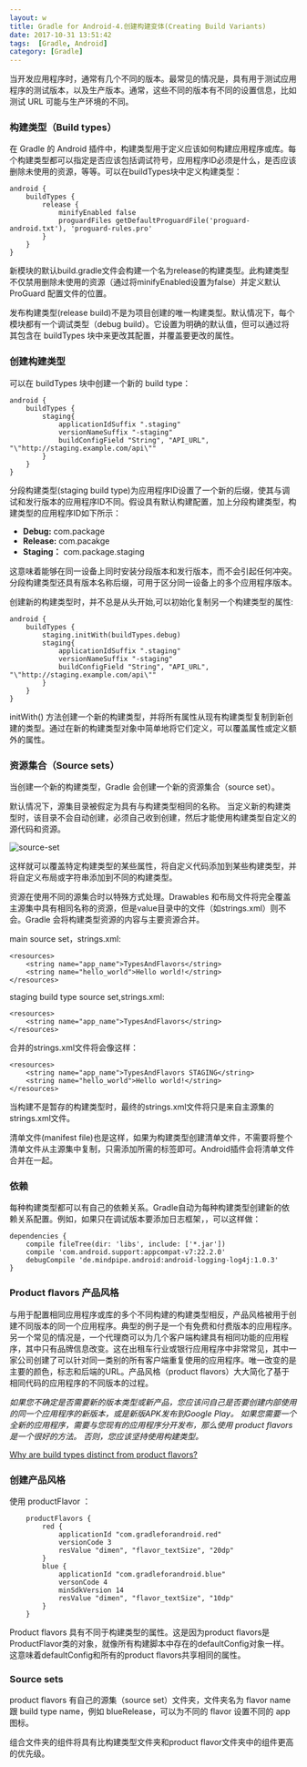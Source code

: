 ```yaml
---
layout: w
title: Gradle for Android-4.创建构建变体(Creating Build Variants)
date: 2017-10-31 13:51:42
tags:  [Gradle, Android]
category: [Gradle]
---
```


当开发应用程序时，通常有几个不同的版本。最常见的情况是，具有用于测试应用程序的测试版本，以及生产版本。通常，这些不同的版本有不同的设置信息，比如测试 URL 可能与生产环境的不同。

### 构建类型（Build types）

在 Gradle 的 Android 插件中，构建类型用于定义应该如何构建应用程序或库。每个构建类型都可以指定是否应该包括调试符号，应用程序ID必须是什么，是否应该删除未使用的资源，等等。可以在buildTypes块中定义构建类型：

```
android {
    buildTypes {
        release {
            minifyEnabled false
			proguardFiles getDefaultProguardFile('proguard-android.txt'), 'proguard-rules.pro'
        }
	}
}
```

新模块的默认build.gradle文件会构建一个名为release的构建类型。此构建类型不仅禁用删除未使用的资源（通过将minifyEnabled设置为false）并定义默认 ProGuard 配置文件的位置。

发布构建类型(release build)不是为项目创建的唯一构建类型。默认情况下，每个模块都有一个调试类型（debug build）。它设置为明确的默认值，但可以通过将其包含在 buildTypes 块中来更改其配置，并覆盖要更改的属性。


### 创建构建类型

可以在 buildTypes 块中创建一个新的 build type：

```
android {
    buildTypes {
        staging{
            applicationIdSuffix ".staging"
            versionNameSuffix "-staging"
            buildConfigField "String", "API_URL", "\"http://staging.example.com/api\""
        }
	}
}
```

分段构建类型(staging build type)为应用程序ID设置了一个新的后缀，使其与调试和发行版本的应用程序ID不同。假设具有默认构建配置，加上分段构建类型，构建类型的应用程序ID如下所示：

* **Debug:** com.package
* **Release:** com.pacakge
* **Staging：** com.package.staging

这意味着能够在同一设备上同时安装分段版本和发行版本，而不会引起任何冲突。分段构建类型还具有版本名称后缀，可用于区分同一设备上的多个应用程序版本。

创建新的构建类型时，并不总是从头开始,可以初始化复制另一个构建类型的属性:

```
android {
    buildTypes {
        staging.initWith(buildTypes.debug)
        staging{
            applicationIdSuffix ".staging"
            versionNameSuffix "-staging"
            buildConfigField "String", "API_URL", "\"http://staging.example.com/api\""
        }
	}
}
```

initWith() 方法创建一个新的构建类型，并将所有属性从现有构建类型复制到新创建的类型。通过在新的构建类型对象中简单地将它们定义，可以覆盖属性或定义额外的属性。


### 资源集合（Source sets）

当创建一个新的构建类型，Gradle 会创建一个新的资源集合（source set）。

默认情况下，源集目录被假定为具有与构建类型相同的名称。 当定义新的构建类型时，该目录不会自动创建，必须自己收到创建，然后才能使用构建类型自定义的源代码和资源。

![source-set](/images/gradle-source-set.png)

这样就可以覆盖特定构建类型的某些属性，将自定义代码添加到某些构建类型，并将自定义布局或字符串添加到不同的构建类型。

资源在使用不同的源集合时以特殊方式处理。Drawables 和布局文件将完全覆盖主源集中具有相同名称的资源，但是value目录中的文件（如strings.xml）则不会。Gradle 会将构建类型资源的内容与主要资源合并。

main source set，strings.xml:

```
<resources>
	<string name="app_name">TypesAndFlavors</string>
	<string name="hello_world">Hello world!</string>
</resources>
```

staging build type source set,strings.xml:

```
<resources>
    <string name="app_name">TypesAndFlavors</string>
</resources>
```

合并的strings.xml文件将会像这样：

```
<resources>
	<string name="app_name">TypesAndFlavors STAGING</string>
	<string name="hello_world">Hello world!</string>
</resources>
```

当构建不是暂存的构建类型时，最终的strings.xml文件将只是来自主源集的strings.xml文件。

清单文件(manifest file)也是这样，如果为构建类型创建清单文件，不需要将整个清单文件从主源集中复制，只需添加所需的标签即可。Android插件会将清单文件合并在一起。


### 依赖

每种构建类型都可以有自己的依赖关系。Gradle自动为每种构建类型创建新的依赖关系配置。例如，如果只在调试版本要添加日志框架，，可以这样做：

```
dependencies {
	compile fileTree(dir: 'libs', include: ['*.jar'])
	compile 'com.android.support:appcompat-v7:22.2.0'
	debugCompile 'de.mindpipe.android:android-logging-log4j:1.0.3'
}
```

### Product ﬂavors 产品风格

与用于配置相同应用程序或库的多个不同构建的构建类型相反，产品风格被用于创建不同版本的同一个应用程序。典型的例子是一个有免费和付费版本的应用程序。另一个常见的情况是，一个代理商可以为几个客户端构建具有相同功能的应用程序，其中只有品牌信息改变。这在出租车行业或银行应用程序中非常常见，其中一家公司创建了可以针对同一类别的所有客户端重复使用的应用程序。唯一改变的是主要的颜色，标志和后端的URL。产品风格（product flavors）大大简化了基于相同代码的应用程序的不同版本的过程。

*如果您不确定是否需要新的版本类型或新产品，您应该问自己是否要创建内部使用的同一个应用程序的新版本，或是新版APK发布到Google Play。 如果您需要一个全新的应用程序，需要与您现有的应用程序分开发布，那么使用 product flavors 是一个很好的方法。 否则，您应该坚持使用构建类型。*

[Why are build types distinct from product flavors?](https://stackoverflow.com/questions/27905934/why-are-build-types-distinct-from-product-flavors "Why are build types distinct from product flavors?")


### 创建产品风格

使用 productFlavor ：

```
    productFlavors {
        red {
            applicationId "com.gradleforandroid.red"
            versionCode 3
            resValue "dimen", "flavor_textSize", "20dp"
        }
        blue {
            applicationId "com.gradleforandroid.blue"
            versonCode 4
			minSdkVersion 14
            resValue "dimen", "flavor_textSize", "10dp"
        }
    }
```

Product flavors 具有不同于构建类型的属性。这是因为product flavors是ProductFlavor类的对象，就像所有构建脚本中存在的defaultConfig对象一样。这意味着defaultConfig和所有的product flavors共享相同的属性。

### Source sets

product flavors 有自己的源集（source set）文件夹，文件夹名为 flavor name 跟 build type name，例如 blueRelease，可以为不同的 flavor 设置不同的 app 图标。

组合文件夹的组件将具有比构建类型文件夹和product flavor文件夹中的组件更高的优先级。

